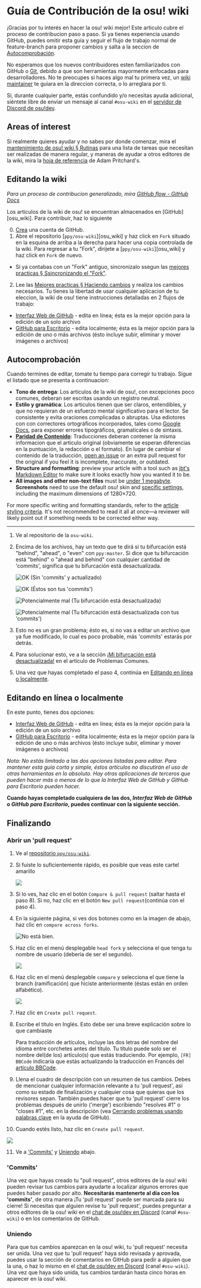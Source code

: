 # Guía de Contribución de la osu! wiki

¡Gracias por tu interés en hacer la osu! wiki mejor! Este articulo cubre el proceso de contribucion paso a paso. Si ya tienes experiencia usando GitHub, puedes omitir esta guía y seguir el flujo de trabajo normal de feature-branch para proponer cambios y salta a la seccion de [Autocomprobación](#Autocomprobación).

No esperamos que los nuevos contribuidores esten familiarizados con GitHub o [Git](https://git-scm.com/), debido a que son herramientas mayormente enfocadas para desarrolladores. No te preocupes si haces algo mal tu primera vez, un [wiki maintainer](/wiki/osu!_wiki/Maintenance/List_of_maintainers) te guiara en la direccion correcta, o lo arreglara por ti.

Si, durante cualquier parte, estás confundido y/o necesitas ayuda adicional, siéntete libre de enviar un mensaje al canal `#osu-wiki` en el [servidor de Discord de osu!dev](/wiki/Community/osu!dev_Discord_server).

## Areas of interest

Si realmente quieres ayudar y no sabes por donde comenzar, mira el [mantenimiento de osu! wiki § Rutinas](/wiki/osu!_wiki/Maintenance#routines) para una lista de tareas que necesitan ser realizadas de manera regular, y maneras de ayudar a otros editores de la wiki, mira la [hoja de referencia](https://github.com/adam-p/markdown-here/wiki/Markdown-Cheatsheet) de Adam Pritchard's.

## Editando la wiki

*Para un proceso de contribucion generalizado, mira [GitHub flow - GitHub Docs](https://docs.github.com/en/get-started/quickstart/github-flow)*

Los articulos de la wiki de osu! se encuentran almacenados en [GitHub][osu_wiki]. Para contribuir, haz lo siguiente

0. [Crea](https://github.com/join) una cuenta de GitHub.
1. Abre el repositorio [`ppy/osu-wiki`][osu_wiki] y haz click en `Fork` situado en la esquina de arriba a la derecha para hacer una copia controlada de la wiki. Para regresar a tu "Fork", dirijete a  [`ppy/osu-wiki`][osu_wiki] y haz click en `Fork` de nuevo.

  - Si ya contabas con un "Fork" antiguo, sincronizalo ssegun las [mejores practicas § Ssincronizando el "Fork"](/wiki/osu!_wiki/Contribution_guide/Best_practices#syncing-the-fork).

2. Lee las [Mejores practicas § Haciendo cambios](/wiki/osu!_wiki/Contribution_guide/Best_practices#making-changes) y realiza los cambios necesarios. Tu tienes la libertad de usar cualquier aplicacion de tu eleccion, la wiki de osu! tiene instrucciones detalladas en 2 flujos de trabajo:

- [Interfaz Web de GitHub](/wiki/osu!_wiki/Contribution_guide/GitHub_web-based_editor) - edita en línea; ésta es la mejor opción para la edición de un solo archivo
- [GitHub para Escritorio](/wiki/osu!_wiki/Contribution_guide/GitHub_Desktop) - edita localmente; ésta es la mejor opción para la edición de uno o más archivos (ésto incluye subir, eliminar y mover imágenes o archivos)

## Autocomprobación

Cuando termines de editar, tomate tu tiempo para corregir tu trabajo. Sigue el listado que se presenta a continuacion:

- **Tono de entrega**: Los articulos de la wiki de osu!, con excepciones poco comunes, deberan ser escritas usando un registro neutral.
- **Estilo y gramática**: Los articulos tienen que ser claros, entendibles, y que no requieran de un esfuerzo mental significativo para el lector. Se consistente y evita oraciones complicadas o abruptas. Usa ediotores con con correctores ortográficos incorporados, tales como [Google Docs](https://docs.google.com), para exponer errores tipográficos, gramaticales o de sintaxis.
- **[Paridad de Contenido](/wiki/Article_styling_criteria/Writing#content-parity)**: Traducciones deberan contener la misma informacion que el articulo original (obviamente se esperan diferencias en la puntuación, la redacción o el formato). En lugar de cambiar el contenido de la traducción, [open an issue](https://github.com/ppy/osu-wiki/issues/new) or an extra pull request for the original if you feel it is incomplete, inaccurate, or outdated.
- **Structure and formatting**: preview your article with a tool such as [jbt's Markdown Editor](https://jbt.github.io/markdown-editor/) to make sure it looks exactly how you wanted it to be.<!-- TODO(TicClick): we really need an article on markup features specific to the osu! wiki-->
- **All images and other non-text files** must be [under 1 megabyte](/wiki/Article_styling_criteria/Formatting#file-size). **Screenshots** need to use the default osu! skin and [specific settings](/wiki/Article_styling_criteria/Formatting#screenshots-of-gameplay), including the maximum dimensions of 1280×720.

For more specific writing and formatting standards, refer to the [article styling criteria](/wiki/Article_styling_criteria). It's not recommended to read it all at once—a reviewer will likely point out if something needs to be corrected either way.

------------------------------------------------------------------

1. Ve al repositorio de la `osu-wiki`.

2. Encima de los archivos, hay un texto que te dirá si tu bifurcación está "behind", "ahead", o "even" con `ppy:master`. Si dice que tu bifurcación está "behind" o "ahead and behind" con cualquier cantidad de 'commits', significa que tu bifurcación está desactualizada.

   ![](img/fork-even.jpg "OK \(Sin 'commits' y actualizado\)")

   ![](img/fork-ahead.jpg "OK \(Éstos son tus 'commits'\)")

   ![](img/fork-behind.jpg "Potencialmente mal \(Tu bifurcación está desactualizada\)")

   ![](img/fork-ahead-behind.jpg "Potencialmente mal \(Tu bifurcación está desactualizada con tus 'commits'\)")

3. Esto no es un gran problema; ésto es, si no vas a editar un archivo que ya fue modificado, lo cual es poco probable, más 'commits' estarás por detrás.

4. Para solucionar esto, ve a la sección [¡Mi bifurcación está desactualizada!](/wiki/osu!_wiki/Contribution_guide/Best_practices#my-branch-is-out-of-date!) en el artículo de Problemas Comunes.

5. Una vez que hayas completado el paso 4, continúa en [Editando en línea o localmente](#editando-en-línea-o-localmente).

## Editando en línea o localmente

En este punto, tienes dos opciones:

- [Interfaz Web de GitHub](/wiki/osu!_wiki/Contribution_guide/GitHub_web-based_editor) - edita en línea; ésta es la mejor opción para la edición de un solo archivo
- [GitHub para Escritorio](/wiki/osu!_wiki/Contribution_guide/GitHub_Desktop) - edita localmente; ésta es la mejor opción para la edición de uno o más archivos (ésto incluye subir, eliminar y mover imágenes o archivos)

*Nota: No estás limitado a las dos opciones listadas para editar. Para mantener esta guía corta y simple, éstos artículos no discutirán el uso de otras herramientas en lo absoluto. Hay otras aplicaciones de terceros que pueden hacer más o menos de lo que la Interfaz Web de GitHub y GitHub para Escritorio pueden hacer.*

**Cuando hayas completado cualquiera de las dos, *Interfaz Web de GitHub* o *GitHub para Escritorio*, puedes continuar con la siguiente sección.**

## Finalizando

### Abrir un 'pull request'

1. Ve al [repositorio `ppy/osu-wiki`](https://github.com/ppy/osu-wiki).

2. Si fuiste lo suficientemente rápido, es posible que veas este cartel amarillo

   ![](img/github-recent.jpg)

3. Si lo ves, haz clic en el botón `Compare & pull request` (saltar hasta el paso 8). Si no, haz clic en el botón `New pull request`(continúa con el paso 4).

4. En la siguiente página, si ves dos botones como en la imagen de abajo, haz clic en `compare across forks`.

   ![](img/compare-across-forks-no.jpg "No está bien.")

5. Haz clic en el menú desplegable `head fork` y selecciona el que tenga tu nombre de usuario (debería de ser el segundo).

   ![](img/head-fork.jpg)

6. Haz clic en el menú desplegable `compare` y selecciona el que tiene la branch (ramificación) que hiciste anteriormente (éstas están en orden alfabético).

   ![](img/compare-branch.jpg)

7. Haz clic en `Create pull request`.

8. Escribe el título en Inglés. Esto debe ser una breve explicación sobre lo que cambiaste

   Para traducción de artículos, incluye las dos letras del nombre del idioma entre corchetes antes del título. Tu título puede solo ser el nombre del(de los) artículo(s) que estás traduciendo. Por ejemplo, `[FR] BBCode` indicaría que estás actualizando la traducción en Francés del [artículo BBCode](/wiki/BBCode).

9. Llena el cuadro de descripción con un resumen de tus cambios. Debes de mencionar cualquier información relevante a tu 'pull request', así como su estado de finalización y cualquier cosa que quieras que los revisores sepan. También puedes hacer que tu 'pull request' cierre los problemas después de unirlo ('merge') escribiendo "resolves #1" o "closes #1", etc. en la descripción (vea [Cerrando problemas usando palabras clave](https://help.github.com/articles/closing-issues-using-keywords/) en la ayuda de GitHub).

10. Cuando estés listo, haz clic en `Create pull request`.

   ![](img/new-pull-request.png)

11. Ve a ['Commits'](#'commits') y [Uniendo](#uniendo) abajo.

### 'Commits'

Una vez que hayas creado tu "pull request", otros editores de la osu! wiki pueden revisar tus cambios para ayudarte a localizar algunos errores que puedes haber pasado por alto. **Necesitarás mantenerte al día con los 'commits'**, de otra manera ¡Tu 'pull request' puede ser marcada para su cierre! Si necesitas que alguien revise tu 'pull request', puedes preguntar a otros editores de la osu! wiki en el [chat de osu!dev en Discord](https://discord.gg/ppy) (canal `#osu-wiki`) o en los comentarios de GitHub.

### Uniendo

Para que tus cambios aparezcan en la osu! wiki, tu 'pull request' necesita ser unida. Una vez que tu 'pull request' haya sido revisada y aprovada, puedes usar la sección de comentarios en GitHub para pedir a alguien que la una, o haz lo mismo en el [chat de osu!dev en Discord](https://discord.gg/ppy) (canal `#osu-wiki`). Una vez que haya sido unida, tus cambios tardarán hasta cinco horas en aparecer en la osu! wiki.
